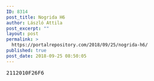 ```yaml
---
ID: 8314
post_title: Nogrida H6
author: László Attila
post_excerpt: ""
layout: post
permalink: >
  https://portalrepository.com/2018/09/25/nogrida-h6/
published: true
post_date: 2018-09-25 08:50:05
---
```

<pre>2112010F26F6</pre>